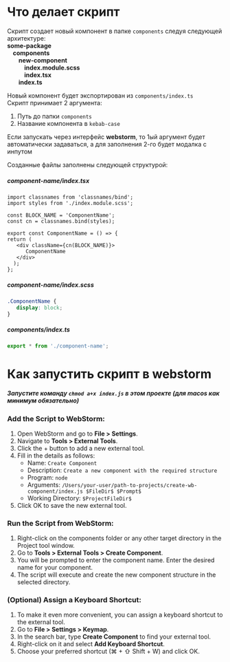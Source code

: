 # Что делает скрипт

Скрипт создает новый компонент в папке `components` следуя следующей архитектуре:\
**some-package\
&nbsp;&nbsp;&nbsp;&nbsp;components\
&nbsp;&nbsp;&nbsp;&nbsp;&nbsp;&nbsp;&nbsp;&nbsp;new-component\
&nbsp;&nbsp;&nbsp;&nbsp;&nbsp;&nbsp;&nbsp;&nbsp;&nbsp;&nbsp;&nbsp;&nbsp;index.module.scss\
&nbsp;&nbsp;&nbsp;&nbsp;&nbsp;&nbsp;&nbsp;&nbsp;&nbsp;&nbsp;&nbsp;&nbsp;index.tsx\
&nbsp;&nbsp;&nbsp;&nbsp;&nbsp;&nbsp;&nbsp;&nbsp;index.ts**

Новый компонент будет экспортирован из `components/index.ts`\
Скрипт принимает 2 аргумента:
1. Путь до папки `components`
2. Название компонента в `kebab-case`

Если запускать через интерфейс **webstorm**, то 1ый аргумент будет автоматически задаваться, а для заполнения 2-го будет модалка с инпутом

Созданные файлы заполнены следующей структурой:

##### component-name/index.tsx
```tsx
import classnames from 'classnames/bind';
import styles from './index.module.scss';

const BLOCK_NAME = 'ComponentName';
const cn = classnames.bind(styles);

export const ComponentName = () => {
return (
   <div className={cn(BLOCK_NAME)}>
      ComponentName
   </div>
  );
};
```
##### component-name/index.scss
```scss
.ComponentName {
   display: block;
}
```
##### components/index.ts
```ts
export * from './component-name';
```


# Как запустить скрипт в webstorm

##### Запустите команду `chmod a+x index.js` в этом проекте (для macos как минимум обязательно)

### Add the Script to WebStorm:
1. Open WebStorm and go to **File > Settings**.
2. Navigate to **Tools > External Tools**.
3. Click the + button to add a new external tool.
4. Fill in the details as follows:
   * Name: `Create Component`
   * Description: `Create a new component with the required structure`
   * Program: `node`
   * Arguments: `/Users/your-user/path-to-projects/create-wb-component/index.js $FileDir$ $Prompt$`
   * Working Directory: `$ProjectFileDir$`
5. Click OK to save the new external tool.

### Run the Script from WebStorm:
1. Right-click on the components folder or any other target directory in the Project tool window.
2. Go to **Tools > External Tools > Create Component**.
3. You will be prompted to enter the component name. Enter the desired name for your component.
4. The script will execute and create the new component structure in the selected directory.

### (Optional) Assign a Keyboard Shortcut:
1. To make it even more convenient, you can assign a keyboard shortcut to the external tool.
2. Go to **File > Settings > Keymap**.
3. In the search bar, type **Create Component** to find your external tool.
4. Right-click on it and select **Add Keyboard Shortcut**.
5. Choose your preferred shortcut (⌘ + ⇧ Shift + W) and click OK.